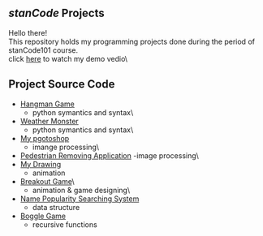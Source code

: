 ## ***stanCode*** Projects
Hello there!\
This repository holds my programming projects done during the period of stanCode101 course.\
click [here](https://drive.google.com/drive/folders/1Gi3bn9qPW_gR0ISyGzVPLd5Bztdvd7rF?fbclid=IwAR36BW3v_bHn-Idsh-0_ROSWLwrXOzoervZId25OOzH2LX4b6FCGDfULdDg) to watch my demo vedio\

## Project Source Code
- [Hangman Game](https://github.com/hsingfentsai/sc-projects/tree/main/stanCode_Projects/hangman_game)
  - python symantics and syntax\
- [Weather Monster]()
  - python symantics and syntax\
- [My pgotoshop]()
  - imange processing\
- [Pedestrian Removing Application]()
  -image processing\
- [My Drawing](https://github.com/hsingfentsai/sc-projects/tree/main/stanCode_Projects/my_drawing)
  - animation
- [Breakout Game](https://github.com/hsingfentsai/sc-projects/tree/main/stanCode_Projects/break_out_game)\
  - animation & game designing\
- [Name Popularity Searching System]()
  - data structure
- [Boggle Game](https://github.com/hsingfentsai/sc-projects/tree/main/stanCode_Projects/boggle_game_solver)
  - recursive functions

